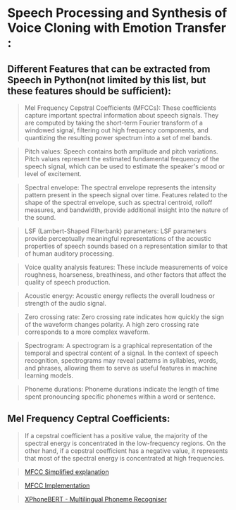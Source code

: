 # Speech Processing and Synthesis of Voice Cloning with Emotion Transfer :

## Different Features that can be extracted from Speech in Python(not limited by this list, but these features should be sufficient):

> Mel Frequency Cepstral Coefficients (MFCCs): These coefficients capture important spectral information about speech signals. They are computed by taking the short-term Fourier transform of a windowed signal, filtering out high frequency components, and quantizing the resulting power spectrum into a set of mel bands.

> Pitch values: Speech contains both amplitude and pitch variations. Pitch values represent the estimated fundamental frequency of the speech signal, which can be used to estimate the speaker's mood or level of excitement.

> Spectral envelope: The spectral envelope represents the intensity pattern present in the speech signal over time. Features related to the shape of the spectral envelope, such as spectral centroid, rolloff measures, and bandwidth, provide additional insight into the nature of the sound.

> LSF (Lambert-Shaped Filterbank) parameters: LSF parameters provide perceptually meaningful representations of the acoustic properties of speech sounds based on a representation similar to that of human auditory processing.

> Voice quality analysis features: These include measurements of voice roughness, hoarseness, breathiness, and other factors that affect the quality of speech production.

> Acoustic energy: Acoustic energy reflects the overall loudness or strength of the audio signal.

> Zero crossing rate: Zero crossing rate indicates how quickly the sign of the waveform changes polarity. A high zero crossing rate corresponds to a more complex waveform.

> Spectrogram: A spectrogram is a graphical representation of the temporal and spectral content of a signal. In the context of speech recognition, spectrograms may reveal patterns in syllables, words, and phrases, allowing them to serve as useful features in machine learning models.

> Phoneme durations: Phoneme durations indicate the length of time spent pronouncing specific phonemes within a word or sentence. 

## Mel Frequency Ceptral Coefficients:

> If a cepstral coefficient has a positive value, the majority of the spectral energy is concentrated in the low-frequency regions. On the other hand, if a cepstral coefficient has a negative value, it represents that most of the spectral energy is concentrated at high frequencies.

> [MFCC Simplified explanation](https://medium.com/@tanveer9812/mfccs-made-easy-7ef383006040)

> [MFCC Implementation](https://haythamfayek.com/2016/04/21/speech-processing-for-machine-learning.html)

> [XPhoneBERT - Multilingual Phoneme Recogniser](https://paperswithcode.com/paper/xphonebert-a-pre-trained-multilingual-model)

> 
